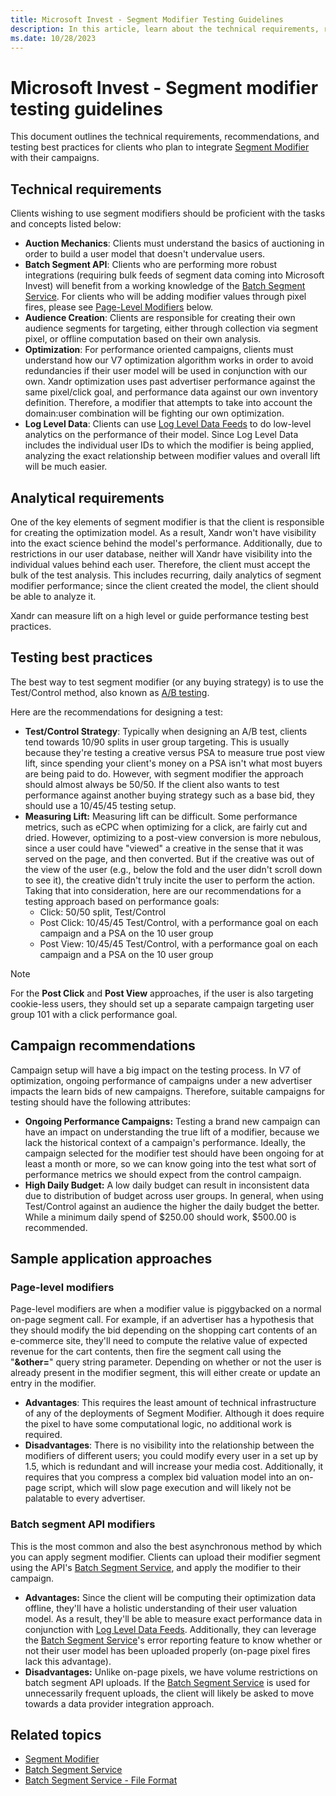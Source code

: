 ```yaml
---
title: Microsoft Invest - Segment Modifier Testing Guidelines
description: In this article, learn about the technical requirements, recommendations, and testing best practices to integrate segment modifiers with ad campaigns.
ms.date: 10/28/2023
---
```


# Microsoft Invest - Segment modifier testing guidelines

This document outlines the technical requirements, recommendations, and testing best practices for clients who plan to integrate [Segment Modifier](segment-modifier.md) with their campaigns.

## Technical requirements

Clients wishing to use segment modifiers should be proficient with the tasks and concepts listed below:

- **Auction Mechanics**: Clients must understand the basics of auctioning in order to build a user model that doesn't undervalue users.
- **Batch Segment API**: Clients who are performing more robust integrations (requiring bulk feeds of segment data coming into Microsoft Invest) will benefit from a working knowledge of the [Batch Segment Service](../digital-platform-api/batch-segment-service.md). For clients
  who will be adding modifier values through pixel fires, please see [Page-Level Modifiers](#page-level-modifiers) below.
- **Audience Creation**: Clients are responsible for creating their own audience segments for targeting, either through collection via segment pixel, or offline computation based on their own analysis.
- **Optimization**: For performance oriented campaigns, clients must understand how our V7 optimization algorithm works in order to avoid redundancies if their user model will be used in conjunction with our own. Xandr optimization uses past advertiser performance against the same pixel/click goal, and performance data against our own inventory definition. Therefore, a modifier that attempts to take into account the domain:user combination will be fighting our own optimization.
- **Log Level Data**: Clients can use [Log Level Data Feeds](../log-level-data/log-level-data-feeds.md) to do low-level analytics on the performance of their model. Since Log Level Data includes the individual user IDs to which the modifier is being applied, analyzing the exact relationship between modifier values and overall lift will be much easier.

## Analytical requirements

One of the key elements of segment modifier is that the client is responsible for creating the optimization model. As a result,
Xandr won't have visibility into the exact science behind the model's performance. Additionally, due to restrictions in our user database, neither will Xandr have visibility into the individual values behind each user. Therefore, the client must accept the bulk of the test analysis. This includes recurring, daily analytics of segment modifier performance; since the client created the model, the client should be able to analyze it.

Xandr can measure lift on a high level or guide performance testing best practices.

## Testing best practices

The best way to test segment modifier (or any buying strategy) is to use the Test/Control method, also known as [A/B testing](https://en.wikipedia.org/wiki/A/B_testing).

Here are the recommendations for designing a test:

- **Test/Control Strategy**: Typically when designing an A/B test, clients tend towards 10/90 splits in user group targeting. This is usually because they're testing a creative versus PSA to measure true post view lift, since spending your client's money on a PSA isn't what most buyers are being paid to do. However, with segment modifier the approach should almost always be 50/50. If the client also wants to test performance against another buying strategy such as a base bid, they should use a 10/45/45 testing setup.
- **Measuring Lift:** Measuring lift can be difficult. Some performance metrics, such as eCPC when optimizing for a click, are fairly cut and dried. However, optimizing to a post-view conversion is more nebulous, since a user could have "viewed" a creative in the sense that it was served on the page, and then converted. But if the creative was out of the view of the user (e.g., below the fold and the user didn't scroll down to see it), the creative didn't truly incite the user to perform the action. Taking that into consideration, here are our recommendations for a testing approach based on performance goals:
  - Click: 50/50 split, Test/Control
  - Post Click: 10/45/45 Test/Control, with a performance goal on each campaign and a PSA on the 10 user group
  - Post View: 10/45/45 Test/Control, with a performance goal on each campaign and a PSA on the 10 user group

> [!NOTE]
> For the **Post Click** and **Post View** approaches, if the user is also targeting cookie-less users, they should set up a separate campaign targeting user group 101 with a click performance goal.

## Campaign recommendations

Campaign setup will have a big impact on the testing process. In V7 of optimization, ongoing performance of campaigns under a new advertiser impacts the learn bids of new campaigns. Therefore, suitable campaigns for testing should have the following attributes:

- **Ongoing Performance Campaigns:** Testing a brand new campaign can have an impact on understanding the true lift of a modifier, because we lack the historical context of a campaign's performance. Ideally, the campaign selected for the modifier test should have been ongoing for at least a month or more, so we can know going into the test what sort of performance metrics we should expect from the control campaign.
- **High Daily Budget:** A low daily budget can result in inconsistent data due to distribution of budget across user groups. In general, when using Test/Control against an audience the higher the daily budget the better. While a minimum daily spend of $250.00 should work, $500.00 is recommended.

## Sample application approaches

### Page-level modifiers

Page-level modifiers are when a modifier value is piggybacked on a normal on-page segment call. For example, if an advertiser has a
hypothesis that they should modify the bid depending on the shopping cart contents of an e-commerce site, they'll need to compute the
relative value of expected revenue for the cart contents, then fire the segment call using the "**&other=**" query string parameter. Depending on whether or not the user is already present in the modifier segment, this will either create or update an entry in the modifier.

- **Advantages**: This requires the least amount of technical infrastructure of any of the deployments of Segment Modifier. Although it does require the pixel to have some computational logic, no additional work is required.
- **Disadvantages**: There is no visibility into the relationship between the modifiers of different users; you could modify every user in a set up by 1.5, which is redundant and will increase your media cost. Additionally, it requires that you compress a complex bid valuation model into an on-page script, which will slow page execution and will likely not be palatable to every advertiser.

### Batch segment API modifiers

This is the most common and also the best asynchronous method by which you can apply segment modifier. Clients can upload their modifier
segment using the API's [Batch Segment Service](../digital-platform-api/batch-segment-service.md), and apply the modifier to their campaign.

- **Advantages:** Since the client will be computing their optimization data offline, they'll have a holistic understanding of their user valuation model. As a result, they'll be able to measure exact performance data in conjunction with [Log Level Data Feeds](../log-level-data/log-level-data-feeds.md). Additionally, they can leverage the [Batch Segment Service](../digital-platform-api/batch-segment-service.md)'s error reporting feature to know whether or not their user model has been uploaded properly (on-page pixel fires lack this advantage).
- **Disadvantages:** Unlike on-page pixels, we have volume restrictions on batch segment API uploads. If the [Batch Segment Service](../digital-platform-api/batch-segment-service.md) is used for unnecessarily frequent uploads, the client will likely be asked to move towards a data provider integration approach.

## Related topics

- [Segment Modifier](segment-modifier.md)
- [Batch Segment Service](../digital-platform-api/batch-segment-service.md)
- [Batch Segment Service - File Format](../digital-platform-api//legacy-bss-file-format.md)
